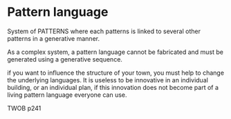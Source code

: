 # Pattern language

System of PATTERNS where each patterns is linked to several other patterns in a generative manner. 

As a complex system, a pattern language cannot be fabricated and must be generated using a generative sequence.

if you want to influence the structure of your town, you must help to change the underlying languages. It is useless to be innovative in an individual building, or an individual plan, if this innovation does not become part of a living pattern language everyone can use. 

TWOB p241
